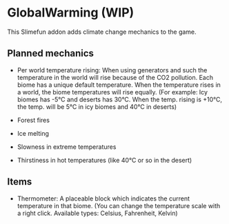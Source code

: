 # GlobalWarming (WIP)
This Slimefun addon adds climate change mechanics to the game.

## Planned mechanics
- Per world temperature rising: When using generators and such the temperature in the world will rise because of the CO2 pollution. Each biome has a unique default temperature. When the temperature rises in a world, the biome temperatures will rise equally. (For example: Icy biomes has -5°C and deserts has 30°C. When the temp. rising is +10°C, the temp. will be 5°C in icy biomes and 40°C in deserts)

- Forest fires
- Ice melting
- Slowness in extreme temperatures
- Thirstiness in hot temperatures (like 40°C or so in the desert)

## Items
- Thermometer: A placeable block which indicates the current temperature in that biome. (You can change the temperature scale with a right click. Available types: Celsius, Fahrenheit, Kelvin)
